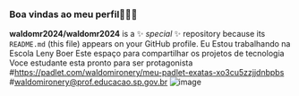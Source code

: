 ### Boa vindas ao meu perfil👨‍🏫👋
**waldomr2024/waldomr2024** is a ✨ _special_ ✨ repository because its `README.md` (this file) appears on your GitHub profile.
Eu Estou trabalhando na Escola Leny Boer
Este espaço para compartilhar os projetos de tecnologia 
Voce estudante esta  pronto para ser protagonista
#https://padlet.com/waldomironery/meu-padlet-exatas-xo3cu5zzjjdnbpbs
#waldomironery@prof.educacao.sp.gov.br
![image](https://github.com/waldomr2024/waldomr2024/assets/168663088/028d6c4c-5285-4077-a753-d14e0313c5d7)
